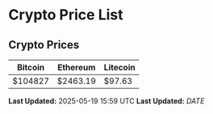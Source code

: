# Crypto Price List

## Crypto Prices
| Bitcoin | Ethereum | Litecoin |
| ------- | -------- | -------- |
| $104827 | $2463.19 | $97.63 |
**Last Updated:** 2025-05-19 15:59 UTC
**Last Updated:** $DATE$
